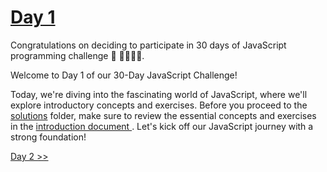 # [Day 1](https://github.com/Asabeneh/30-Days-Of-JavaScript/blob/master/readMe.md)

Congratulations on deciding to participate in 30 days of JavaScript programming challenge 🥳 🚀👨🏻‍💻.

Welcome to Day 1 of our 30-Day JavaScript Challenge! 

Today, we're diving into the fascinating world of JavaScript, where we'll explore introductory concepts and exercises. Before you proceed to the [solutions](solutions-day1/) folder, make sure to review the essential concepts and exercises in the <a href="https://github.com/Asabeneh/30-Days-Of-JavaScript/blob/master/readMe.md" target="_blank"> introduction document </a>. Let's kick off our JavaScript journey with a strong foundation!

[Day 2 >>](https://github.com/Muhtoyyib/30-DAY-JAVASCRIPT/blob/main/Day2/day2.md)
